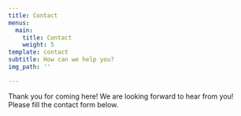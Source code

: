 ```yaml
---
title: Contact
menus:
  main:
    title: Contact
    weight: 5
template: contact
subtitle: How can we help you?
img_path: ''

---
```

Thank you for coming here! We are looking forward to hear from you! Please fill the contact form below.